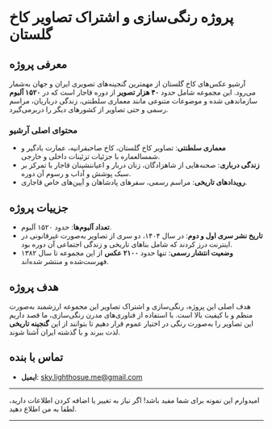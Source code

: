 # پروژه رنگی‌سازی و اشتراک تصاویر کاخ گلستان
## معرفی پروژه

آرشیو عکس‌های کاخ گلستان از مهمترین گنجینه‌های تصویری ایران و جهان به‌شمار می‌رود. این مجموعه شامل حدود **۴۰ هزار تصویر** از دوره قاجار است که در **۱۵۲۰ آلبوم** سازماندهی شده و موضوعات متنوعی مانند معماری سلطنتی، زندگی درباریان، مراسم رسمی و حتی تصاویر از کشورهای دیگر را دربرمی‌گیرد.

### محتوای اصلی آرشیو
- **معماری سلطنتی**: تصاویر کاخ گلستان، کاخ صاحبقرانیه، عمارت بادگیر و شمسالعماره با جزئیات تزئینات داخلی و خارجی.
- **زندگی درباری**: صحنه‌هایی از شاهزادگان، زنان دربار و اعیاننشینان قاجار با تمرکز بر سبک پوشش و آداب و رسوم آن دوره.
- **رویدادهای تاریخی**: مراسم رسمی، سفرهای پادشاهان و آیین‌های خاص قاجاری.

## جزییات پروژه
- **تعداد آلبوم‌ها**: حدود ۱۵۲۰ آلبوم.
- **تاریخ نشر سری اول و دوم**: در سال ۱۴۰۴، دو سری از تصاویر به‌صورت غیرقانونی در اینترنت درز کردند که شامل بناهای تاریخی و زندگی اجتماعی آن دوره بود.
- **وضعیت انتشار رسمی**: تنها حدود **۲۱۰۰ عکس** از این مجموعه تا سال ۱۳۸۲ فهرست‌شده و منتشر شده‌اند.

## هدف پروژه
هدف اصلی این پروژه، رنگی‌سازی و اشتراک تصاویر این مجموعه ارزشمند به‌صورت منظم و با کیفیت بالا است. با استفاده از فناوری‌های مدرن رنگی‌سازی، ما قصد داریم این تصاویر را به‌صورت رنگی در اختیار عموم قرار دهیم تا بتوانند از این **گنجینه تاریخی** لذت ببرند و با گذشته ایران آشنا شوند.

## تماس با بنده
- **ایمیل**: sky.lighthosue.me@gmail.com


---

امیدوارم این نمونه برای شما مفید باشد! اگر نیاز به تغییر یا اضافه کردن اطلاعات دارید، لطفا به من اطلاع دهید.

---
